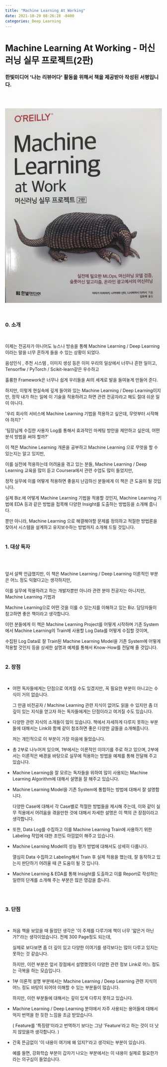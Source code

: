 ```yaml
---
title: "Machine Learning At Working"
date: 2021-10-29 08:26:28 -0400
categories: Deep Learning
---
```

# Machine Learning At Working - 머신러닝 실무 프로젝트(2판)

### 한빛미디어 '나는 리뷰어다' 활동을 위해서 책을 제공받아 작성된 서평입니다.

<br>
<br>

<p align="center">
  <img src="/assets/Book_Review_Assets/Book_Review_Machine_Learning_At_Working.png">
</p>

<br>

### 0. 소개

<br>

이제는 전공자가 아니어도 뉴스나 방송을 통해 Machine Learning / Deep Learning이라는 말을 너무 흔하게 들을 수 있는 상황이 되었다.
<br>

음성인식 , 추천 시스템 , 이미지 생성 등은 이미 우리의 일상에서 너무나 흔한 일이고, Tensorflw / PyTorch / Scikit-learn같은 우수하고 
<br>

훌륭한 Framework은 너무나 쉽게 우리들을 AI의 세계로 발을 들여놓게 만들어 준다.
<br>

하지만, 이렇게 현실속에 깊게 들어와 있는 Machine Learning / Deep Learning이지만, 정작 내가 하는 일에 이 기술을 적용하려고 하면 관련 전공자라고 해도 절대 쉬운 일이 아니다.
<br>

'우리 회사의 서비스에 Machine Learning 기법을 적용하고 싶은데, 무엇부터 시작해야 하지? '
<br>

'팀장님께 수집한 사용자 Log를 통해서 효과적인 마케팅 방안을 제안하고 싶은데, 어떤 분석 방법을 써야 할까?'
<br>

이 책은 Machine Learning 개론을 공부하고 Machine Learning 으로 무엇을 할 수 있는지는 알고 있지만, 
<br>

이를 실전에 적용하는데 어려움을 겪고 있는 분들, Machine Learning / Deep Learning 교육을 많이 듣고 Coursera에서 관련 수업도 많이 들었지만, 
<br>

정작 실무에 이를 어떻게 적용하면 좋을지 난감하신 분들에게 이 책은 큰 도움이 될 것입니다.
<br>

실제 Biz.에 어떻게 Machine Learning 기법을 적용할 것인지, Machine Learning 기법에 EDA 등과 같은 방법을 접목해 다양한 Insight를 도출하는 방법등을 소개해 줍니다.
<br>

뿐만 아니라, Machine Learning 으로 해결해야할 문제를 정의하고 적절한 방법론을 찾아서 시스템을 설계하고 유지보수하는 방법까지 소개해 드릴 것입니다.
<br>
<br>

### 1. 대상 독자
<br>
<br>

앞서 살짝 언급했지만, 이 책은 Machine Learning / Deep Learning 이론적인 부분은 어느 정도 익혔다고는 생각하지만, 
<br>

이를 실무에 적용하려고 하는 개발자뿐만 아니라 관련 분야 전공자는 아니지만, Machine Learning 기법과 
<br>

Machine Learning으로 어떤 것을 이룰 수 있는지를 이해하고 있는 Biz. 담당자들이 참고하면 좋은 책이라고 생각합니다.
<br>

이런 분들에게 이 책은 Machine Learning Project를 어떻게 시작하며 기존 System에서 Machine Learning의 Train에 사용할 Log Data를 어떻게 수집할 것이며,
<br>

수집된 Log Data로 잘 Train된 Machine Learning Model을 기존 System에 어떻게 적용할 것인지 등을 상세한 설명과 예제를 통해서 Know-How를 전달해 줄 것입니다.
<br>
<br>

### 2. 장점
<br>

   - 어떤 독자들에게는 단점으로 여겨질 수도 있겠지만, 꼭 필요한 부분이 아니고는 수식이 거의 없습니다. 

     그 만큼 비전공자 / Machine Learning 관련 지식이 없어도 읽을 수 있지만 좀 더 깊이 있는 지식을 얻고자 하는 독자들에게는 단점이라고 여겨질 수도 있습니다.
     <br>
   
   - 다양한 관련 지식의 소개들이 많이 있습니다. 책에서 자세하게 다루지 못하는 부분들에 대해서는 Link와 함께 같이 참조하면 좋은 다양한 글들을 소개해줍니다. 

     저는 개인적으로 이 부분이 가장 마음에 들었습니다.
     <br>
     
   - 총 2부로 나누어져 있으며, 1부에서는 이론적인 이야기를 주로 하고 있으며, 2부에서는 이론적은 배경을 바탕으로 실무에 적용하는 방법을 예제를 통해 전달해 주고 있습니다.
     <br>
       
   - Machine Learning을 잘 모르는 독자들을 위하여 많이 사용되는 Machine Learning Algorithm에 대해서 설명을 잘 해주고 있습니다.
     <br>
       
   - Machine Learning Model을 기존 System에 통합하는 방법에 대해서 잘 설명합니다.

     다양한 Case에 대해서 각 Case별로 적절한 방법들을 제시해 주는데, 이와 같이 실무 적용에서 어려움을 겪을만한 것에 대해서 자세한 설명은 이 책의 큰 장점이라고 생각합니다.
     <br>

   - 또한, Data Log를 수집하고 이를 Machine Learning Train에 사용하기 위한 Labeling 작업에 대한 조언도 아낌없이 해주고 있습니다.
     <br>
     
   - Machine Learning Model의 성능 평가 방법에 대해서도 상세히 다룹니다.

     열심히 Data 수집하고 Labeling해서 Train 후 실제 적용을 했는데, 잘 동작하고 있는지 판단하기 어려울 때 큰 도움이 될 것 입니다.
     <br>
     
   - Machine Learning & EDA를 통해 Insight를 도출하고 이를 Report로 작성하는 일련의 단계를 소개해 주는 부분은 많은 영감을 줍니다.

<br>
<br>

### 3. 단점
<br>

   - 처음 책을 보았을 때 들었던 생각은 '이 주제를 다루기에 책이 너무 '얇은거 아닌가?'라는 생각이었습니다. 전체 300 Page정도 되는데, 

     실제로 보다보면 좀 더 깊이 있고 다양한 이여기를 생각보다는 많이 다루고 있지는 못하는 것 같습니다.
     
     하지만, 이런 부분은 앞서 장점에서 설명했듯이 다양한 관련 정보 Link로 어느 정도는 극복을 하는 모습입니다.
     <br>

   - 1부 이론적 설명 부분에서는 Machine Learning / Deep Learning 관련 지식이 어느 정도 바탕이 되어야 이해할 수 있는 부분들이 많습니다. 
   
     하지만, 이런 부분들에 대해서는 깊이 있게 다루지 못하고 있습니다.
     <br>

   - Machine Learning / Deep Learning 분야에서 자주 사용되는 용어들에 대해서 억지 번역을 한 듯한 느낌을 조금 받았습니다.
     
     ( Feature를 '특징량'이라고 번역하기 보다는 그냥 'Feature'라고 하는 것이 더 낫지 않았을까 생각합니다. )
     <br>

   - 간혹 뜬금없이 '이 내용이 여기에 왜 있지?'라고 생각되는 부분이 있습니다. 
    
     예를 들면, 강화학습 부분이 갑자기 나오는 부분에서는 이 내용이 실제로 필요한가 라는 의구심이 들었습니다.
     <br>
